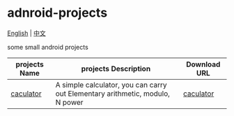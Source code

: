 # adnroid-projects

[English](readme.md) | [中文](./readme_zh_CN.md)

some small android projects

projects Name|projects Description|Download URL
--|--|--
[caculator](./classWork01_calculator)|A simple calculator, you can carry out  Elementary arithmetic, modulo, N power|[caculator](./app_release/classWork01_calculator.apk)
